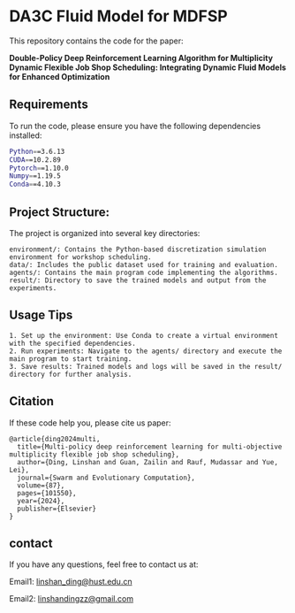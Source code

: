 # DA3C Fluid Model for MDFSP

This repository contains the code for the paper: 

**Double-Policy Deep Reinforcement Learning Algorithm for Multiplicity Dynamic Flexible Job Shop Scheduling: Integrating Dynamic Fluid Models for Enhanced Optimization**

## Requirements

To run the code, please ensure you have the following dependencies installed:

```bash
Python==3.6.13
CUDA==10.2.89
Pytorch==1.10.0
Numpy==1.19.5
Conda==4.10.3
```
## Project Structure:
The project is organized into several key directories:
```
environment/: Contains the Python-based discretization simulation environment for workshop scheduling.
data/: Includes the public dataset used for training and evaluation.
agents/: Contains the main program code implementing the algorithms.
result/: Directory to save the trained models and output from the experiments.
```
## Usage Tips
```
1. Set up the environment: Use Conda to create a virtual environment with the specified dependencies.
2. Run experiments: Navigate to the agents/ directory and execute the main program to start training.
3. Save results: Trained models and logs will be saved in the result/ directory for further analysis.
```
## Citation
If these code help you, please cite us paper:
```
@article{ding2024multi,
  title={Multi-policy deep reinforcement learning for multi-objective multiplicity flexible job shop scheduling},
  author={Ding, Linshan and Guan, Zailin and Rauf, Mudassar and Yue, Lei},
  journal={Swarm and Evolutionary Computation},
  volume={87},
  pages={101550},
  year={2024},
  publisher={Elsevier}
}
```
## contact
If you have any questions,  feel free to contact us at:

Email1: linshan_ding@hust.edu.cn

Email2: linshandingzz@gmail.com

